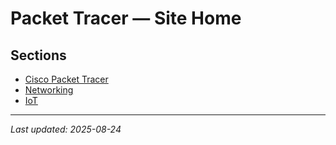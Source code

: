 # Packet Tracer — Site Home

## Sections
- [Cisco Packet Tracer](./Cisco%20Packet%20Tracer/)
- [Networking](./Networking/)
- [IoT](./IoT/)

---

_Last updated: 2025-08-24_
